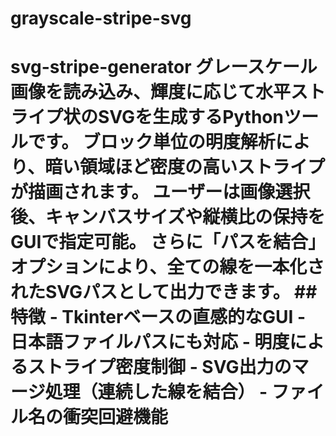 # grayscale-stripe-svg
# svg-stripe-generator  グレースケール画像を読み込み、輝度に応じて水平ストライプ状のSVGを生成するPythonツールです。   ブロック単位の明度解析により、暗い領域ほど密度の高いストライプが描画されます。  ユーザーは画像選択後、キャンバスサイズや縦横比の保持をGUIで指定可能。   さらに「パスを結合」オプションにより、全ての線を一本化されたSVGパスとして出力できます。  ## 特徴 - Tkinterベースの直感的なGUI - 日本語ファイルパスにも対応 - 明度によるストライプ密度制御 - SVG出力のマージ処理（連続した線を結合） - ファイル名の衝突回避機能

